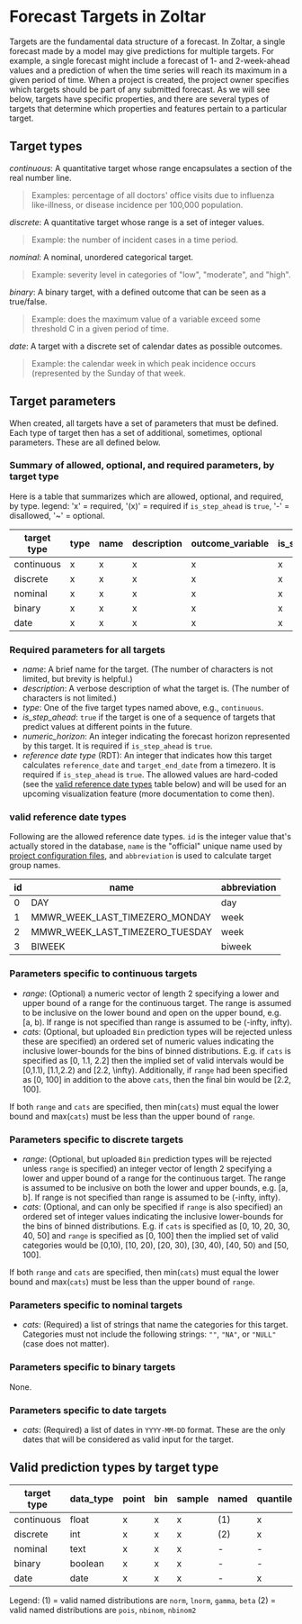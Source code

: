 # Forecast Targets in Zoltar

Targets are the fundamental data structure of a forecast. In Zoltar, a single forecast made by a model may give predictions for multiple targets. For example, a single forecast might include a forecast of 1- and 2-week-ahead values and a prediction of when the time series will reach its maximum in a given period of time. When a project is created, the project owner specifies which targets should be part of any submitted forecast. As we will see below, targets have specific properties, and there are several types of targets that determine which properties and features pertain to a particular target.


## Target types

*continuous*: A quantitative target whose range encapsulates a section of the real number line. 
> Examples: percentage of all doctors' office visits due to influenza like-illness, or disease incidence per 100,000 population.

*discrete*: A quantitative target whose range is a set of integer values. 
> Example: the number of incident cases in a time period.

*nominal*: A nominal, unordered categorical target. 
> Example: severity level in categories of "low", "moderate", and "high".

*binary*: A binary target, with a defined outcome that can be seen as a true/false. 
> Example: does the maximum value of a variable exceed some threshold C in a given period of time.

*date*: A target with a discrete set of calendar dates as possible outcomes. 
> Example: the calendar week in which peak incidence occurs (represented by the Sunday of that week.


## Target parameters

When created, all targets have a set of parameters that must be defined. Each type of target then has a set of additional, sometimes, optional parameters. These are all defined below.

### Summary of allowed, optional, and required parameters, by target type

Here is a table that summarizes which are allowed, optional, and required, by type. legend: 'x' = required, '(x)' = required if `is_step_ahead` is `true`, '-' = disallowed, '~' = optional.

target type | type | name | description | outcome_variable | is_step_ahead |  numeric_horizon  |  RDT  | range | cats 
----------- | ---- | ---- | ----------- | ---------------- | ------------- | ----------------- |  ---- | ----- | ---- 
continuous  |  x   |  x   |     x       |        x         |      x        |         (x)       |  (x)  |   ~   |  ~   
discrete    |  x   |  x   |     x       |        x         |      x        |         (x)       |  (x)  |   ~   |  ~   
nominal     |  x   |  x   |     x       |        x         |      x        |         (x)       |  (x)  |   -   |  x   
binary      |  x   |  x   |     x       |        x         |      x        |         (x)       |  (x)  |   -   |  -   
date        |  x   |  x   |     x       |        x         |      x        |         (x)       |  (x)  |   -   |  x   

### Required parameters for all targets

- *name*: A brief name for the target. (The number of characters is not limited, but brevity is helpful.)
- *description*: A verbose description of what the target is. (The number of characters is not limited.)
- *type*: One of the five target types named above, e.g., `continuous`.
- *is_step_ahead*: `true` if the target is one of a sequence of targets that predict values at different points in the future.
- *numeric_horizon*: An integer indicating the forecast horizon represented by this target. It is required if `is_step_ahead` is `true`. 
- *reference date type* (RDT): An integer that indicates how this target calculates `reference_date` and `target_end_date` from a timezero. It is required if `is_step_ahead` is `true`. The allowed values are hard-coded (see the [valid reference date types](Targets.md#valid-reference-date-types) table below) and will be used for an upcoming visualization feature (more documentation to come then).

### valid reference date types

Following are the allowed reference date types. `id` is the integer value that's actually stored in the database, `name` is the "official" unique name used by [project configuration files](FileFormats.md#project-creation-configuration-json), and `abbreviation` is used to calculate target group names.

id  | name                            | abbreviation 
--- | ------------------------------- | ------------ 
0   | DAY                             | day          
1   | MMWR_WEEK_LAST_TIMEZERO_MONDAY  | week         
2   | MMWR_WEEK_LAST_TIMEZERO_TUESDAY | week         
3   | BIWEEK                          | biweek       


### Parameters specific to continuous targets

- *range*: (Optional) a numeric vector of length 2 specifying a lower and upper bound of a range for the continuous target. The range is assumed to be inclusive on the lower bound and open on the upper bound, e.g. [a, b). If range is not specified than range is assumed to be (-infty, infty).
- *cats*: (Optional, but uploaded `Bin` prediction types will be rejected unless these are specified) an ordered set of numeric values indicating the inclusive lower-bounds for the bins of binned distributions. E.g. if `cats` is specified as [0, 1.1, 2.2] then the implied set of valid intervals would be [0,1.1), [1.1,2.2) and [2.2, \infty). Additionally, if `range` had been specified as [0, 100] in addition to the above `cats`, then the final bin would be [2.2, 100].
  <!-- NGR: is upper bound always specified as infinity?-->

If both `range` and `cats` are specified, then min(`cats`) must equal the lower bound and max(`cats`) must be less than the upper bound of `range`.

### Parameters  specific to discrete targets

- *range*: (Optional, but uploaded `Bin` prediction types will be rejected unless `range` is specified) an integer vector of length 2 specifying a lower and upper bound of a range for the continuous target. The range is assumed to be inclusive on both the lower and upper bounds, e.g. [a, b]. If range is not specified than range is assumed to be (-infty, infty).
- *cats*: (Optional, and can only be specified if `range` is also specified) an ordered set of integer values indicating the inclusive lower-bounds for the bins of binned distributions. E.g. if `cats` is specified as [0, 10, 20, 30, 40, 50] and `range` is specified as [0, 100] then the implied set of valid categories would be [0,10), [10, 20), [20, 30), [30, 40), [40, 50) and [50, 100].

If both `range` and `cats` are specified, then min(`cats`) must equal the lower bound and max(`cats`) must be less than the upper bound of `range`.

### Parameters  specific to nominal targets

- *cats*: (Required) a list of strings that name the categories for this target. Categories must not include the following strings: `""`, `"NA"`, or `"NULL"` (case does not matter).

### Parameters  specific to binary targets

None.

### Parameters  specific to date targets

- *cats*: (Required) a list of dates in `YYYY-MM-DD` format. These are the only dates that will be considered as valid input for the target. <!-- NGR: do we want to consider encoding the info about which dates are valid for particular ranges of timezeroes? I.e. embed the idea of "seasons" here? I say no, for starters?  -->

<!-- 
General notes on date targets
Date targets are represented by the `dates` data type in the database. On the one hand, original data, submitted with data_type="text" is retained. On the other hand, a transformed version of the data is also retained, as integer values. I order for this transformation to work, we must have a unique, well-defined method to transform the submitted text into integers. We rely on standard libraries for date transformations to ensure the transformations are valid and accurate. 

All input data into date targets must be unambiguously readable in "YYYY-MM-DD" or "YYYYMMDD" format. 

Every date target must have a set of dates (also in YYYYMMDD format) that are valid. For example, a "peak week" target might designate only a set of Sundays as valid dates. This would in essence force the dates/values to be a set of pre-specified dates. In the target description the project owner could specify that, external to Zoltar, the given set of dates would be translated into and represented as, say, MMWR weeks using the `MMWRweek` R package, or week-in-year as in `format(date, "%W")` (i.e., using strptime formatting rules).
 -->


## Valid prediction types by target type

| target type | data_type | point | bin | sample | named | quantile |
|-------------|-----------|-------|-----|--------|-------|----------|
| continuous  |   float   |   x   |  x  |   x    |  (1)  |    x     |
| discrete    |   int     |   x   |  x  |   x    |  (2)  |    x     |
| nominal     |   text    |   x   |  x  |   x    |   -   |    -     |
| binary      |  boolean  |   x   |  x  |   x    |   -   |    -     |
| date        |   date    |   x   |  x  |   x    |   -   |    x     |

Legend:
(1) = valid named distributions are `norm`, `lnorm`, `gamma`, `beta`
(2) = valid named distributions are `pois`, `nbinom`, `nbinom2`
